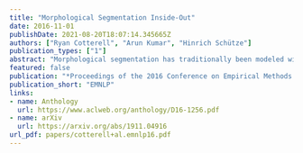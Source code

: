 ```yaml
---
title: "Morphological Segmentation Inside-Out"
date: 2016-11-01
publishDate: 2021-08-20T18:07:14.345665Z
authors: ["Ryan Cotterell", "Arun Kumar", "Hinrich Schütze"]
publication_types: ["1"]
abstract: "Morphological segmentation has traditionally been modeled with non-hierarchical models, which yield flat segmentations as output. In many cases, however, proper morphological analysis requires hierarchical structure---especially in the case of derivational morphology. In this work, we introduce a discriminative joint model of morphological segmentation along with the orthographic changes that occur during word formation. To the best of our knowledge, this is the first attempt to approach discriminative segmentation with a context-free model. Additionally, we release an annotated treebank of 7454 English words with constituency parses, encouraging future research in this area."
featured: false
publication: "*Proceedings of the 2016 Conference on Empirical Methods in Natural Language Processing*"
publication_short: "EMNLP"
links:
- name: Anthology
  url: https://www.aclweb.org/anthology/D16-1256.pdf
- name: arXiv
  url: https://arxiv.org/abs/1911.04916
url_pdf: papers/cotterell+al.emnlp16.pdf
---
```


